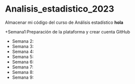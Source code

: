 # Analisis_estadistico_2023
Almacenar mi código del curso de Análisis estadístico
**hola**

+Semana1:Preparación de la plataforma y crear cuenta GitHub
+ Semana 2: 
+ Semana 3:
+ Semana 4: 
+ Semana 5: 
+ Semana 6:
+ Semana 7:
+ Semana 8:
+ Semana 9: 
